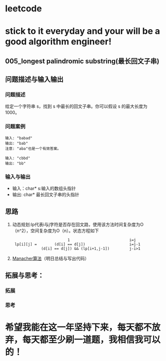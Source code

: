 # leetcode
# stick to it everyday and your will be a good algorithm engineer!
## 005_longest palindromic substring(最长回文子串)
## 问题描述与输入输出
	
### 问题描述
给定一个字符串 s，找到 s 中最长的回文子串。你可以假设 s 的最大长度为1000。

### 问题案例
	输入: "babad"
	输出: "bab"
	注意: "aba"也是一个有效答案。
	
	输入: "cbbd"
	输出: "bb"
	
### 输入与输出

* 输入：char* s:输入的数组头指针
* 输出: char* 最长回文子串的头指针

## 思路			
1. 动态规划:lp代表i与j字符是否存在回文路，使用该方法时间复杂度为O（n^2），空间复杂度为O（n）。状态方程如下

								1                           i=j
		lp[i][j] =        (d[i] == d[j])                    i=j-1
					(d[i] == d[j]) && (lp[i+1,j-1])         j-i>1 
					
2. [Manacher算法](https://www.cnblogs.com/Stay-Hungry-Stay-Foolish/p/7622496.html)（明日总结与写出代码）

## 拓展与思考：
### 拓展

### 思考

        
# 希望我能在这一年坚持下来，每天都不放弃，每天都至少刷一道题，我相信我可以的！
